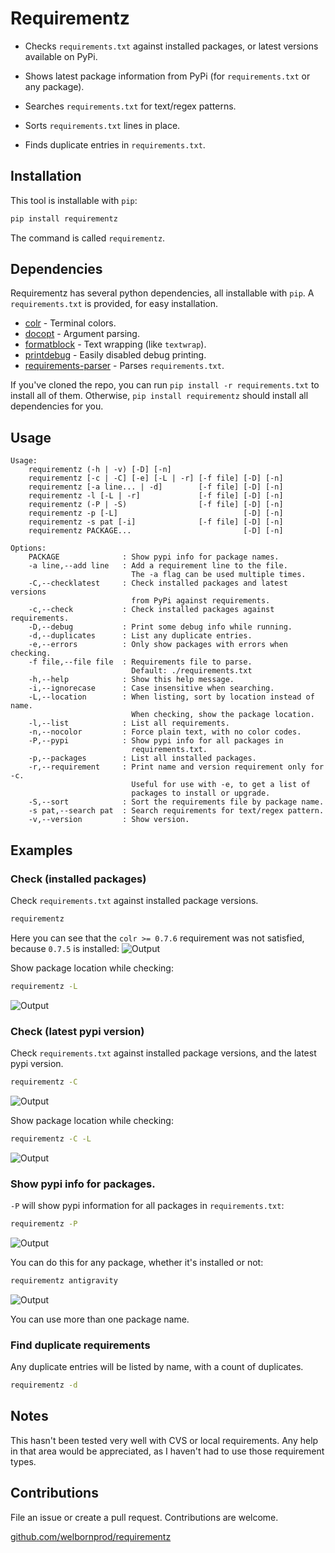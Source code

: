# Requirementz

* Checks `requirements.txt` against installed packages, or latest versions available on PyPi.

* Shows latest package information from PyPi (for `requirements.txt` or any package).

* Searches `requirements.txt` for text/regex patterns.

* Sorts `requirements.txt` lines in place.

* Finds duplicate entries in `requirements.txt`.

## Installation

This tool is installable with `pip`:
```bash
pip install requirementz
```

The command is called `requirementz`.

## Dependencies

Requirementz has several python dependencies, all installable with `pip`.
A `requirements.txt` is provided, for easy installation.

* [colr](https://github.com/welbornprod/colr) - Terminal colors.
* [docopt](https://github.com/docopt/docopt) - Argument parsing.
* [formatblock](https://github.com/welbornprod/fmtblock) - Text wrapping (like `textwrap`).
* [printdebug](https://github.com/welbornprod/printdebug) - Easily disabled debug printing.
* [requirements-parser](https://github.com/davidfischer/requirements-parser) - Parses `requirements.txt`.

If you've cloned the repo, you can run `pip install -r requirements.txt` to install all of them. Otherwise, `pip install requirementz`
should install all dependencies for you.

## Usage

```
Usage:
    requirementz (-h | -v) [-D] [-n]
    requirementz [-c | -C] [-e] [-L | -r] [-f file] [-D] [-n]
    requirementz [-a line... | -d]        [-f file] [-D] [-n]
    requirementz -l [-L | -r]             [-f file] [-D] [-n]
    requirementz (-P | -S)                [-f file] [-D] [-n]
    requirementz -p [-L]                            [-D] [-n]
    requirementz -s pat [-i]              [-f file] [-D] [-n]
    requirementz PACKAGE...                         [-D] [-n]

Options:
    PACKAGE              : Show pypi info for package names.
    -a line,--add line   : Add a requirement line to the file.
                           The -a flag can be used multiple times.
    -C,--checklatest     : Check installed packages and latest versions
                           from PyPi against requirements.
    -c,--check           : Check installed packages against requirements.
    -D,--debug           : Print some debug info while running.
    -d,--duplicates      : List any duplicate entries.
    -e,--errors          : Only show packages with errors when checking.
    -f file,--file file  : Requirements file to parse.
                           Default: ./requirements.txt
    -h,--help            : Show this help message.
    -i,--ignorecase      : Case insensitive when searching.
    -L,--location        : When listing, sort by location instead of name.
                           When checking, show the package location.
    -l,--list            : List all requirements.
    -n,--nocolor         : Force plain text, with no color codes.
    -P,--pypi            : Show pypi info for all packages in
                           requirements.txt.
    -p,--packages        : List all installed packages.
    -r,--requirement     : Print name and version requirement only for -c.
                           Useful for use with -e, to get a list of
                           packages to install or upgrade.
    -S,--sort            : Sort the requirements file by package name.
    -s pat,--search pat  : Search requirements for text/regex pattern.
    -v,--version         : Show version.

```

## Examples

### Check (installed packages)

Check `requirements.txt` against installed package versions.
```bash
requirementz
```

Here you can see that the `colr >= 0.7.6` requirement was not satisfied, because `0.7.5` is installed:
![Output](http://imgur.com/nbzLv7X.png)

Show package location while checking:
```bash
requirementz -L
```

![Output](http://imgur.com/szaquw9.png)

### Check (latest pypi version)

Check `requirements.txt` against installed package versions, and the latest
pypi version.
```bash
requirementz -C
```

![Output](http://imgur.com/FEiyEgU.png)

Show package location while checking:
```bash
requirementz -C -L
```

![Output](http://imgur.com/h7TgJ0u.png)

### Show pypi info for packages.

`-P` will show pypi information for all packages in `requirements.txt`:
```bash
requirementz -P
```

![Output](http://imgur.com/nxjGyK7.png)

You can do this for any package, whether it's installed or not:
```bash
requirementz antigravity
```

![Output](http://imgur.com/hFXbf8C.png)

You can use more than one package name.

### Find duplicate requirements

Any duplicate entries will be listed by name, with a count of duplicates.
```bash
requirementz -d
```

## Notes

This hasn't been tested very well with CVS or local requirements. Any help in
that area would be appreciated, as I haven't had to use those requirement types.

## Contributions

File an issue or create a pull request. Contributions are welcome.

[github.com/welbornprod/requirementz](https://github.com/welbornprod/requirementz)

